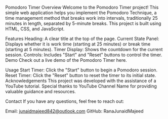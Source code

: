 Pomodoro Timer
Overview
Welcome to the Pomodoro Timer project! This simple web application helps you implement the Pomodoro Technique, a time management method that breaks work into intervals, traditionally 25 minutes in length, separated by 5-minute breaks. This project is built using HTML, CSS, and JavaScript.

Features
Heading: A clear title at the top of the page.
Current State Panel: Displays whether it is work time (starting at 25 minutes) or break time (starting at 5 minutes).
Timer Display: Shows the countdown for the current session.
Controls: Includes "Start" and "Reset" buttons to control the timer.
Demo
Check out a live demo of the Pomodoro Timer here.

Usage
Start Timer: Click the "Start" button to begin a Pomodoro session.
Reset Timer: Click the "Reset" button to reset the timer to its initial state.
Acknowledgements
This project was developed with the assistance of a YouTube tutorial. Special thanks to YouTube Channel Name for providing valuable guidance and resources.

Contact
If you have any questions, feel free to reach out:

Email: junaidmajeed842@outlook.com
GitHub: RanaJunaidMajeed
